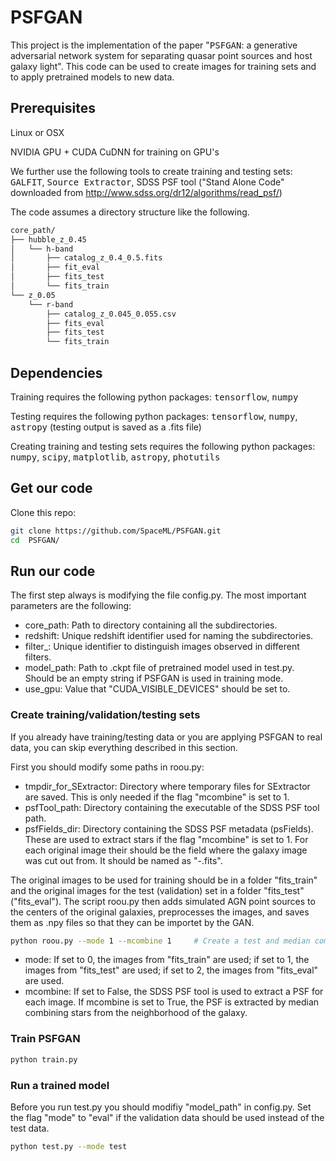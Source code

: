 # PSFGAN

This project is the implementation of the paper "<tt>PSFGAN</tt>: a generative adversarial network system for separating quasar point sources and host galaxy light". This code can be used to create images for training sets and to apply pretrained models to new data.

## Prerequisites
Linux or OSX

NVIDIA GPU + CUDA CuDNN for training on GPU's

We further use the following tools to create training and testing sets:
<tt>GALFIT</tt>, <tt>Source Extractor</tt>, SDSS PSF tool ("Stand Alone Code" downloaded from http://www.sdss.org/dr12/algorithms/read_psf/)

The code assumes a directory structure like the following.

```bash
core_path/
├── hubble_z_0.45
│   └── h-band
│       ├── catalog_z_0.4_0.5.fits
│       ├── fit_eval
│       ├── fits_test
│       └── fits_train
└── z_0.05
    └── r-band
        ├── catalog_z_0.045_0.055.csv
        ├── fits_eval
        ├── fits_test
        └── fits_train
```

## Dependencies
Training requires the following python packages: <tt>tensorflow</tt>, <tt>numpy</tt>

Testing requires the following python packages: <tt>tensorflow</tt>, <tt>numpy</tt>, <tt>astropy</tt> (testing output is saved as a .fits file)

Creating training and testing sets requires the following python packages: <tt>numpy</tt>, <tt>scipy</tt>, <tt>matplotlib</tt>, <tt>astropy</tt>, <tt>photutils</tt>

## Get our code
Clone this repo:
```bash
git clone https://github.com/SpaceML/PSFGAN.git
cd  PSFGAN/
```

## Run our code
The first step always is modifying the file config.py. The most important parameters are the following:
* core_path: Path to directory containing all the subdirectories.
* redshift: Unique redshift identifier used for naming the subdirectories.
* filter_: Unique identifier to distinguish images observed in different filters.
* model_path: Path to .ckpt file of pretrained model used in test.py. Should be an empty string if PSFGAN is used in training mode.
* use_gpu: Value that "CUDA_VISIBLE_DEVICES" should be set to.

### Create training/validation/testing sets
If you already have training/testing data or you are applying PSFGAN to real data, you can skip everything described in this section.

First you should modify some paths in roou.py:
* tmpdir_for_SExtractor: Directory where temporary files for SExtractor are saved. This is only needed if the flag "mcombine" is set to 1.
* psfTool_path: Directory containing the executable of the SDSS PSF tool path.
* psfFields_dir: Directory containing the SDSS PSF metadata (psFields). These are used to extract stars if the flag "mcombine" is set to 1. For each original image their should be the field where the galaxy image was cut out from. It should be named as "<objid>-<filter>.fits".


The original images to be used for training should be in a folder "fits_train" and the original images for the test (validation) set in a folder "fits_test" ("fits_eval"). The script roou.py then adds simulated AGN point sources to the centers of the original galaxies, preprocesses the images, and saves them as .npy files so that they can be importet by the GAN. 

```bash
python roou.py --mode 1 --mcombine 1     # Create a test and median combine stars to extract the PSF.
```

* mode: If set to 0, the images from "fits_train" are used; if set to 1, the images from "fits_test" are used; if set to 2, the images from "fits_eval" are used.
* mcombine: If set to False, the SDSS PSF tool is used to extract a PSF for each image. If mcombine is set to True, the PSF is extracted by median combining stars from the neighborhood of the galaxy.

### Train PSFGAN
```bash
python train.py
```

### Run a trained model
Before you run test.py you should modifiy "model_path" in config.py. Set the flag "mode" to "eval" if the validation data should be used instead of the test data.

```bash
python test.py --mode test
```
